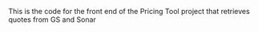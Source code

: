 This is the code for the front end of the Pricing Tool project that retrieves quotes from GS and Sonar
